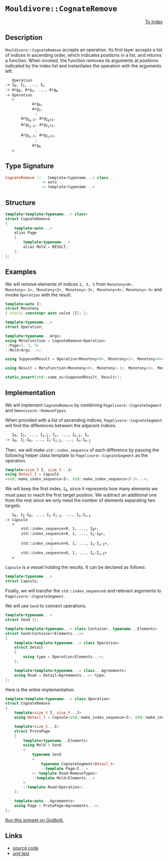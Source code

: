 <!-- Copyright 2024 Feng Mofan
SPDX-License-Identifier: Apache-2.0 -->

# `Mouldivore::CognateRemove`

<p style='text-align: right;'><a href="../../../index.md#list-modifications-1">To Index</a></p>

## Description

`Mouldivore::CognateRemove` accepts an operation.
Its first layer accepts a list of indices in ascending order, which indicates positions in a list, and returns a function.
When invoked, the function removes its arguments at positions indicated by the index list and instantiates the operation with the arguments left.

<pre><code>   Operation
-> I<sub>0</sub>, I<sub>1</sub>, ..., I<sub>n</sub>
-> Arg<sub>0</sub>, Arg<sub>1</sub>, ..., Arg<sub>m</sub>
-> Operation
   <
            Arg<sub>0</sub>,
            Arg<sub>1</sub>,
             &vellip;
       Arg<sub>I<sub>0</sub>-1</sub>, Arg<sub>I<sub>0</sub>+1</sub>,
       Arg<sub>I<sub>1</sub>-1</sub>, Arg<sub>I<sub>1</sub>+1</sub>,
             &vellip;
       Arg<sub>I<sub>n</sub>-1</sub>, Arg<sub>I<sub>n</sub>+1</sub>,
             &vellip;
            Arg<sub>m</sub>
   ></code></pre>

## Type Signature

```Haskell
CognateRemove ::   template<typename...> class...
                -> auto...
                -> template<typename...>
```

## Structure

```C++
template<template<typename...> class>
struct CognateRemove
{
    template<auto...>
    alias Page
    {
        template<typename...>
        alias Mold = RESULT;
    };
};
```

## Examples

We will remove elements of indices `1, 3, 5` from `Monotony<0>, Monotony<-1>, Monotony<2>, Monotony<-3>, Monotony<4>, Monotony<-5>` and invoke `Operation` with the result.

```C++
template<auto I>
struct Monotony
{ static constexpr auto value {I}; };

template<typename...>
struct Operation;

template<typename...Args>
using Metafunction = CognateRemove<Operation>
::Page<1, 3, 5>
::Mold<Args...>;

using SupposedResult = Operation<Monotony<0>, Monotony<2>, Monotony<4>>;

using Result = Metafunction<Monotony<0>, Monotony<-1>, Monotony<2>, Monotony<-3>, Monotony<4>, Monotony<-5>>;

static_assert(std::same_as<SupposedResult, Result>);
```

## Implementation

We will implement `CognateRemove` by combining `Pagelivore::CognateSegment` and `Omennivore::RemoveTypes`.

When provided with a list of ascending indices, `Pagelivore::CognateSegment` will find the differences between the adjacent indices.

<pre><code>   I<sub>0</sub>, I<sub>1</sub>, ..., I<sub>i-1</sub>, I<sub>i</sub>, ..., I<sub>n-1</sub>, I<sub>n</sub>
-> I<sub>0</sub>, I<sub>1</sub>-I<sub>0</sub>, ..., I<sub>i</sub>-I<sub>i-1</sub>, ..., I<sub>n</sub>-I<sub>n-1</sub></code></pre>

Then, we will make `std::index_sequence` of each difference by passing the following helper class template to `Pagelivore::CognateSegment` as the operation.

```C++
template<size_t I, size_t...J>
using Detail_t = Capsule
<std::make_index_sequence<I>, std::make_index_sequence<J-1>...>;
```

We will keep the first index, <code>I<sub>0</sub></code>, since it represents how many elements we must pass to reach the first target position.
We subtract an additional one from the rest since we only need the number of elements separating two targets.

<pre><code>   I<sub>0</sub>, I<sub>1</sub>-I<sub>0</sub>, ..., I<sub>i</sub>-I<sub>i-1</sub>, ..., I<sub>n</sub>-I<sub>n-1</sub>
-> Capsule
   <
       std::index_sequence&lt;0, 1, ..., I<sub>0</sub>&gt;,
       std::index_sequence&lt;0, 1, ..., I<sub>1</sub>-I<sub>0</sub>&gt;,
                    &vellip;
       std::index_sequence&lt;0, 1, ..., I<sub>i</sub>-I<sub>i-1</sub>&gt;,
                    &vellip;
       std::index_sequence&lt;0, 1, ..., I<sub>n</sub>-I<sub>n-1</sub>&gt;
   ></code></pre>

`Capsule` is a vessel holding the results. It can be declared as follows:

```C++
template<typename...>
struct Capsule;
```

Finally, we will transfer the `std::index_sequence`s and relevant arguments to `Pagelivore::CognateSegment`.

We will use `Send` to connect operations.

```C++
template<typename...>
struct Send {};

template<template<typename...> class Container, typename...Elements>
struct Send<Container<Elements...>>
{
    template<template<typename...> class Operation>
    struct Detail
    {
        using type = Operation<Elements...>;
    };

    template<template<typename...> class...Agreements>
    using Road = Detail<Agreements...>::type;
};
```

Here is the entire implementation.

```C++
template<template<typename...> class Operation>
struct CognateRemove
{
    template<size_t I, size_t...J>
    using Detail_t = Capsule<std::make_index_sequence<I>, std::make_index_sequence<J-1>...>;

    template<size_t...I>
    struct ProtoPage
    {
        template<typename...Elements>
        using Mold = Send
        <
            typename Send
            <
                typename CognateSegment<Detail_t>
                ::template Page<I...>
            >::template Road<RemoveTypes>
            ::template Mold<Elements...>
        >
        ::template Road<Operation>;
    };

    template<auto...Agreements>
    using Page = ProtoPage<Agreements...>;
};
```

[Run this snippet on Godbolt.](https://godbolt.org/#z:OYLghAFBqd5QCxAYwPYBMCmBRdBLAF1QCcAaPECAMzwBtMA7AQwFtMQByARg9KtQYEAysib0QXACx8BBAKoBnTAAUAHpwAMvAFYTStJg1DIApACYAQuYukl9ZATwDKjdAGFUtAK4sGIAKwAzKSuADJ4DJgAcj4ARpjEIGYAbBqkAA6oCoRODB7evgHBmdmOAuGRMSzxiSlpdpgOuUIETMQE%2BT5%2BQbaY9mUMLW0EFdFxCUmptq3tnYU9CjMjEWPVE3UAlLaoXsTI7BzmgRHI3lgA1CaBbl6OtIQAnlfYJhoAgkcnZ5iX18iL6CwVGerw%2BZmODFOXguVzcBAe6UwAH0CMQmIQFCD3qCAPQAKgJePO2FUBFcADFiLJzoS8TjQWSWOkDGTYfDEcw2AA6HlYt6LYheBzE0kUqmCS4AdiskoAIlcrNj3ozmUxWdcVSzMGyEYxWJgeVznudTkwFApzh5BOjImRzuy9dyedh6GxBJjAi93gKhQQRWSGOhKbJYVbWitiLCXZg3QQFIaQZ7QSZpaDzun7THVeq4brOQaeVFMAB3aOxj1et4Z85ebJGc4AWU86F%2BsstshtCVhRdLrsYccNpGJffdCaTgUVHzlCuTyqzWrZ87V2uuTFuqDH2BNBnN5yEmAAjl5GPsh2uiIaAGptPBMWL0Cugn3CkkBoPigiw/dHk8rtzX4hb3vTB415cdKxTSdq01ZdYXPDceQsTBgAiBgImAR93mrWt0POZQmGAH4rjbb9j0hP8kJQhg0KMUCuSHACgIfTcZ2xacJ1nN58UJPDiEwGhVBpQl6TnJkFw1PN9SHbIAC9kU/JN3jQcj0j9ZQ%2BIE1t7UFFdJ1xWlLSYdIFC8eghIJES3hgnMHXzFjvVRX1DOM0zdM47iCXOAAlGNUAAN0wAAVXULVpSzrL/Wz9Xs/lHOFHyWH8oKQqlGV5Q4pUuIMiwzR%2BNxcvMukGSXHN4MNABJPlnz9BKkuCxEPTcAEQBACIsFUJElB/cjYXKljFKnKCMwitMM1hUbq3THEcXOAB1H5ayI1J1P4vBVF654E1Se1UHORgfASZdLlSYNBECtpCLjExUiNLDJvTFaBI2z1DVOghzuIS6FFICbJumuafnQKl0ntBAfkiUlzgug7BFuqt7vtSS2B%2Bu77qip0uRy5AAGsPq%2B36%2BWrRY1TwZATQERZMD8sQofXc48HQB5aAgDZfoAWmNfKXPoAnrl%2B6s3rxzABx5FH4furHcYu4W6N5l4Mo%2BVHMzE2CJI5aKeTeYA%2BJjftMPFms62ARtmy0rBTgdCAGaZ2EtZ18tNxZ1mFZTdK9NE7M/zKnlyrPddDQAKSquKat8gL6pA2FmtawNMA6rqyP2XrN2kgh0Batq486w9E7/AP%2Bog1MlZGpXxqV6t/vmw2lo0R61ue7Ato0Ha9oYA60TJY6NEF6Wrpu/mMzr9brkql6eR7z6ZbFhHzkrwHgdB8G479aHYzhmf0cwaeEbn6uu6H2Eg7Ho1tqIc5gF2phkCpXcCDB858GJnry4zf74gIYtMEYe1i12mYvvXgjA%2B1wj6Nx5A2Bm6B6BCzjNve6u8gaoBBnfJekNV79kAWjJGW8B7pk3oaSWMDMSlwGkTVojgybKUptTWgtMz7W2ZqzJWHNPTORMjzEhbhcHnAngA0W3CIGAmgb3OicDJqEJEQmEh8t3YGxGmrR0BYuR2y/uWQmGYcL1ibLQFsxEH6NFoJbBhtttaqL1o7DYzs9LsVkR5IkPlkC7GyAFQyShCrhRKl7f2Ps/YXh5AHIc%2BCeQAHkUHEFIr%2BfW1VvJh2Sg1KOacM6x3jjnX8ycwLYFTunGO7Vs7dSTiAlO5xQlg3Cak8issBqQV%2BiXA2ZcDYVxmlXRa%2B8NL1xHptXkp9dr7TYB3GuvCZbXQ0JgyawC3CjzAVyQZsDuEIIXig84EMV6fRhgQUZ0FsFiMaQDPewzxmgKbi3C%2BUNr5ZAtIsx%2BrRn4NNfjNd%2Bn9v4fz/pI7hBzOlckEVAoKIjtl3N2Yg5B99llQ1WWvbhm8/l4OwQQq%2BUtJ5XWkb9YmFDyYMGoTTeC9NGaMPZsaV8YoQycIhdgmJiVw4hVhCUhIESKkxRni1CKJsdGwgkQiyplZqzqPTIyzxzL0C8y4S/dMMzRECMgcI9lUi6njlkdBTxOp1YYxUbrd03LDa4W0bowIbZzaGN1FbHFJj7bmIyU7ViU43buQMvVUmYhlBIPccVFWpVvFGgGtEoQCBbgEB5i7D24l8puuDoKYUtrRC0AdSDapNjOLyKDWfckeBiCLBDU5cN9qkGwiTSmhShchrpk0cbB0WkvU%2Br9Vw2VyZY2ZXjVinNixfG7X3MpAVHqQ7nAzZGrN1wG0ECHC2gQbb82/SLYjREpbvUEF9X%2BPtiZrFWtrQq1cdM%2B1Nr3I0IdTbDTUpTWmsNCI7XdvSNm5NjaN2tqHLujl1aC0avrA6XmbYCWBjeoqxRnbD0RqjVSsJHLGW6nVbyl1Px8KEVPbmgdm7AzzurYuxWWUeL7kDE6gNqtcxKqUfuv0yHdGphrQh%2BNRGYUZO3GaC0YZOx2iCVyMsetsMbpg9cSjEYowjhFu6%2BWI7i7LrhLxmjxpTS7mCYiDuuR1XRNlMLdEtACZF1uYWo246iI6uKaJkmAg2Oqo47B0uBGan8f4yRzjZHzSGhVWo0hGilNeVQEwbVbYpPhlk9cCzprOMAcRBa123m0M2V497EzQmLS0tPHQhCXJGJ3gfAx3DX5ykFP/DeaLIEC63oMyBxcmWV1%2BKCzuC0InDoDAkx2pzMm5N3uwkpktejCtic09cKLwEb0Ky5fpnj2W%2BOdcC4J/L5nTHaf1lV3CXkZNaTK3QY1ZjRwZM825Ni8H9I8Q8MAZgZJ9zAFjKhqyhnuvBtYcFtTRXxPttDX6Fba3MAbdjOljrnso54Dkiic4vtziyXkoHErZ3zgTdk3pyrw1ePvZRIaAA0uq6sfEjzJpAucCACYUjmGSBAUHvw3DnADpY7hY6AASkDGDPdq%2Bp4rI8hwBzZqD/qd6fP%2BrkQFt1bm1VWcU7hMDKmSKuHffmT96Qj0/tcwNh2s2QCPuZ%2BcYDntvLleuL9qbg3NwS61OcPHgICd5t81xGa5VAyk1h6IBgUNaAKF2vEc46RyOYBbGO4Z0dM4pPydqfud3A2by%2B05FXWADcxsW879DwO/Svf959sX0SPeMASdku3eTc69TJ2l/7EKgePY%2BzycHYvIc5xhxaeHvJEcpBR2jjHWPhX3uNr9wnqm6saYYLHjHFOqecRnmOmrqm4sKO512/nEy4/C9F5yhGiujqjcmzL6TdAUS6bqe1unnWaOM6umLsdWqtJh5rwLk1M2PMi8Ay7afdj2yreXLVFxYVnX3Y1EZzDm5TMFeJydys0SLtH9ibdmf5%2BmrJ%2Be4Hz/6z/HqrHeXn6HolzOwn%2BNHCwEwNjMiFHgnGkh0p6Fki1BAVAUiDAQlnnGzFwB8pPhlu/kHj7G7sKOpKgEQGzhVonrPsZnRkzv3vdEvqbHonFiXvUjPJsphoxgKiXlynzFwQjJvAfpdtdv2LCIARDqwTyiLnymQSPPSuIb8NgIPp3LZvZrCMfnEpHOngPpISBvylpkLpxtwmIRIUysoW2m4FXiTjInJj7m/oGoFvPkNtZqzgROzrxCQagNIW4A4Q3gthrnYrSAERZEtp5IFCBHGNtv4YEafplJ8JCN8GjrcHQI8HyGfnYXTJMk%2BB2k2AwO4QwE8GxBYG9uQqTGipTKoOkMQOFucDQseKlJVDYlKDYcRlfhkpkd9hYSdrIs0YouZp9PrEvtJlQF4JCAMFpE/mSGoVSnfg1pWC1J4VwEOMEOcP4HyC1FqrbH0T4QhmOkIF4OkCUJbj5OwkAZXtMWvm4NkbkU8NcBoM8EOJcUQHkbCGYHcSbDkY8dcW4JIImFYZlGOkcaZCcW2A2IMcMU0A1hcQIFcbCLcQgW8dCdcJga8Q8QIJ8S8XCSiU8YiYEMiVCR8bCN8RiXiaibCGzCseBBriiqTEiBbu0BANHAoPqDSY1LsfsVkIcSBICUOACYYs8FYhwFsLQJwP4LwH4BwFoKQKgJwFwpYNYG9jsHsEROCDwKQAQJoAKVsNjAEGYFyJKGYJIAABwGn%2BAaAACc/gZgGgyQBpwQQpHAkgvALAEgGgaQYpEpUpHAvACgIAaQap4pAppAcAsAMAiAIAOwBA6Qtw5AlAaATIdACQUQ%2BonAqgBpyQbMyQkg58yAZMUgXIZgvAluhAJADMeg/AggIgYg7AUgMgggigKg6g/ppAugCxxYaI6QnAPAgpwpop6pkpnAwStwkZfoqAVA5wKZaZGZWZOZkgeZcOHgcZ9AlRRwXAGwvAfpWgWwEASAsZvOi50ZEAO58ZiQwAUgZgfAdAZIKalAsQvZsQEQbQDwHZvAd5zAxADwwSsQ2gjQfpKpsZsYwSDAtAj5jZWAsQXgwA%2BUtARuT5pAWAEBRg4gIFMOTQAU3pjZccjQtwBwKpEQZIdpEp9wsQaIb5HgWAvZqIeATp3AvAAUxAsQ7JUm8FwA9wRg6pWwVABgGEl4eAJYhWYpKpZZwgEaVZ0ggldZagvZzZ%2Bghgxg1g1g%2BgeAsQ3pkAWwSCAwaFbMAIxEpgsplglpvASUxAgEWAylLMvQ/QuQLggYcwfgCxYQKwVQNQegJQOQAgNlzlWQrlDAowjlEwCxDQ4JgwSw7l/lfQ35zQSwPl4wiQ/lwVngXQegxM7QUVawMVWwxuuw%2BwEgXZHAIppAbpBlnAY5qZ6ZmZwA2Z5wuZZgcOuARZS5ypq5qpbFWwYM9mEwZlWpkggQXIppgQkokgGgkg%2BpqQGg/gyQpp%2BgnADppATpgQXAXIyQXA1pppBpS1/gkgXA/gvVyQ%2BVvZHpXpPpTV/pm5IZW5YZg5UZFAB5qAC5CZSZHAbQLAfkkobMTAZG9YXAppXI81EphZRAxlpZsgFZ4g1ZYlSgEljZugZ5rZRkT5OVeVBVfZHAA5EZtw5wI5oKT1L1b1poH1X1P1c5N1u5CQlw4IZgjV65AZZ1h5e5V1NNEwj1z1bMuNJ5ppXAaQNAhiCQ3pEAN5jZL5D5MFAtb5H5X5DgMFf5/YAFQFvZoF4FkF0F1FsFMYMliFEp%2BAfEKFIEvZGFjiZIMFuFfQvZhFxFDwpFBwEpFFVFKptF9FSgjFqt6EbFfAnFCg3FvFHIMFglwNIlNZ8g4NDZEpUN0lrFOlVglgClSl8AqlqkuQGlWlOqYd1g%2BlkptFxl2tKl5l4VzgEArgIVIQgYKVTlCxLlAw%2BdpduQRdflWdgVQwsw8VhQoVFlAgddywlQ0ViVcVBQtl0wwwVdaV2wmVVZ8NPZjZHpmNTNONBgeN31XIzcEAtV/1pNc1FNzVpArVWAiQZldp01s1X1g1koW1kokogQQ1kgGZCxiN%2B1tgh1lNJ18AZ14ZQ5%2B59NxAiZbAnAj1k5LACgfkZMfkn1XIWoiwBZ%2BA/1JZCx3twlEgolsg4lgdOgIAwQMN7Z1FI9u1Y9/ZF1w5o5X9mZP9f91RgDwDfoEA85xN9VgQgQq9x1gZ25RNR5L9DDi5IAf9%2BxSIADppSIJDNJxALAGZ55XNV5vNt595b5QtYj75n535EtN1/5gFwF6tmAYFEFYgitKpcFqtFtvAGt4VqFOtqgmF%2BtStht%2BFvAJtD55t5FgE1tNFCQdtmADtCFTttDHFBEbtPFxYfFXtQN0DoNcDAdklSDIdslulNghFplMd6lnAOIzUSdel7padDMGdZlAVAwVl7gDdPd9l7dqVHlpQuQ5dnlAw/diVYVtdXdCVTd2dQVfdDlHdsVww%2BdSVbdqwxd6VCpWVK5k1uVo97pRVeD5wBD/9xDy4iwNVYDJAy9K5a5a9G97VOVu9SQX1VD/gJpG1LpVDko1pGD/TnpN9vpa9nVkoeZh9XAUgppB9vVXAkoPTgQfThV%2Bzd9OV%2BZuzjzszx1WwtF2QzgkgQAA%3D%3D%3D)

## Links

- [source code](../../../../conceptrodon/descend/descend/mouldivore/cognate_remove.hpp)
- [unit test](../../../../tests/unit/metafunctions/mouldivore/cognate_remove.test.hpp)
